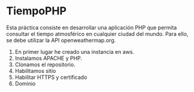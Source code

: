 # TiempoPHP
Esta práctica consiste en desarrollar una aplicación PHP que permita consultar el tiempo atmosférico en cualquier ciudad del mundo. Para ello, se debe utilizar la API openweathermap.org.

1) En primer lugar he creado una instancia en aws.
2) Instalamos APACHE y PHP.
3) Clonamos el repositorio.
4) Habilitamos sitio
5) Habilitar HTTPS y certificado
6) Dominio
